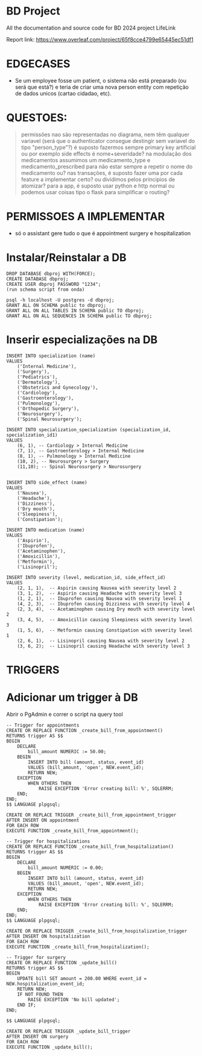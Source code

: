 # BD Project
All the documentation and source code for BD 2024 project LifeLink


Report link: https://www.overleaf.com/project/65f8cce4799e65445ec51df1



# EDGECASES
- Se um employee fosse um patient, o sistema não está preparado (ou será que está?) e teria de criar uma nova person entity com repetição de dados unicos (cartao cidadao, etc). 



# QUESTOES:
> permissões nao são representadas no diagrama, nem têm qualquer variavel (será que o authenticator consegue destingir sem variavel do tipo "person_type"?)
> é suposto fazermos sempre primary key artificial ou por exemplo side effects é nome+severidade?
> na modulação dos medicamentos assumimos um medicamento_type e medicamento_prescribed para não estar sempre a repetir o nome do medicamento ou?
> nas transações, é suposto fazer uma por cada feature a implementar certo? ou dividimos pelos principios de atomizar?
> para a app, é suposto usar python e http normal ou podemos usar coisas tipo o flask para simplificar o routing?




# PERMISSOES A IMPLEMENTAR
- só o assistant gere tudo o que é appointment surgery e hospitalization



# Instalar/Reinstalar a DB

```
DROP DATABASE dbproj WITH(FORCE);
CREATE DATABASE dbproj;
CREATE USER dbproj PASSWORD "1234";
(run schema script from onda)

psql -h localhost -U postgres -d dbproj;
GRANT ALL ON SCHEMA public to dbproj;
GRANT ALL ON ALL TABLES IN SCHEMA public TO dbproj;
GRANT ALL ON ALL SEQUENCES IN SCHEMA public TO dbproj;
```


# Inserir especializações na DB

```
INSERT INTO specialization (name)
VALUES
    ('Internal Medicine'),
    ('Surgery'),
    ('Pediatrics'),
    ('Dermatology'),
    ('Obstetrics and Gynecology'),
    ('Cardiology'),
    ('Gastroenterology'),
    ('Pulmonology'),
    ('Orthopedic Surgery'),
    ('Neurosurgery'),
    ('Spinal Neurosurgery');
	
INSERT INTO specialization_specialization (specialization_id, specialization_id1)
VALUES
    (6, 1), -- Cardiology > Internal Medicine
    (7, 1), -- Gastroenterology > Internal Medicine
    (8, 1), -- Pulmonology > Internal Medicine
    (10, 2), -- Neurosurgery > Surgery
	(11,10); -- Spinal Neurosurgery > Neurosurgery


INSERT INTO side_effect (name)
VALUES
    ('Nausea'),
    ('Headache'),
    ('Dizziness'),
    ('Dry mouth'),
    ('Sleepiness'),
    ('Constipation');

INSERT INTO medication (name)
VALUES
    ('Aspirin'),
    ('Ibuprofen'),
    ('Acetaminophen'),
    ('Amoxicillin'),
    ('Metformin'),
    ('Lisinopril');

INSERT INTO severity (level, medication_id, side_effect_id)
VALUES
    (2, 1, 1),  -- Aspirin causing Nausea with severity level 2
    (3, 1, 2),  -- Aspirin causing Headache with severity level 3
    (1, 2, 1),  -- Ibuprofen causing Nausea with severity level 1
    (4, 2, 3),  -- Ibuprofen causing Dizziness with severity level 4
    (2, 3, 4),  -- Acetaminophen causing Dry mouth with severity level 2
    (3, 4, 5),  -- Amoxicillin causing Sleepiness with severity level 3
    (1, 5, 6),  -- Metformin causing Constipation with severity level 1
    (2, 6, 1),  -- Lisinopril causing Nausea with severity level 2
    (3, 6, 2);  -- Lisinopril causing Headache with severity level 3
```

# TRIGGERS

# Adicionar um trigger à DB
Abrir o PgAdmin e correr o script na query tool

```
-- Trigger for appointments
CREATE OR REPLACE FUNCTION _create_bill_from_appointment()
RETURNS trigger AS $$
BEGIN
    DECLARE
        bill_amount NUMERIC := 50.00;
    BEGIN
        INSERT INTO bill (amount, status, event_id)
        VALUES (bill_amount, 'open', NEW.event_id);
		RETURN NEW;
    EXCEPTION
        WHEN OTHERS THEN
            RAISE EXCEPTION 'Error creating bill: %', SQLERRM;
    END;
END;
$$ LANGUAGE plpgsql;

CREATE OR REPLACE TRIGGER _create_bill_from_appointment_trigger
AFTER INSERT ON appointment
FOR EACH ROW
EXECUTE FUNCTION _create_bill_from_appointment();

-- Trigger for hospitalizations
CREATE OR REPLACE FUNCTION _create_bill_from_hospitalization()
RETURNS trigger AS $$
BEGIN
    DECLARE
        bill_amount NUMERIC := 0.00;
    BEGIN
        INSERT INTO bill (amount, status, event_id)
        VALUES (bill_amount, 'open', NEW.event_id);
		RETURN NEW;
    EXCEPTION
        WHEN OTHERS THEN
            RAISE EXCEPTION 'Error creating bill: %', SQLERRM;
    END;
END;
$$ LANGUAGE plpgsql;

CREATE OR REPLACE TRIGGER _create_bill_from_hospitalization_trigger
AFTER INSERT ON hospitalization
FOR EACH ROW
EXECUTE FUNCTION _create_bill_from_hospitalization();

-- Trigger for surgery
CREATE OR REPLACE FUNCTION _update_bill()
RETURNS trigger AS $$
BEGIN
    UPDATE bill SET amount = 200.00 WHERE event_id = NEW.hospitalization_event_id;
    RETURN NEW;
	IF NOT FOUND THEN
        RAISE EXCEPTION 'No bill updated';
    END IF;
END;

$$ LANGUAGE plpgsql;

CREATE OR REPLACE TRIGGER _update_bill_trigger
AFTER INSERT ON surgery
FOR EACH ROW
EXECUTE FUNCTION _update_bill();
```